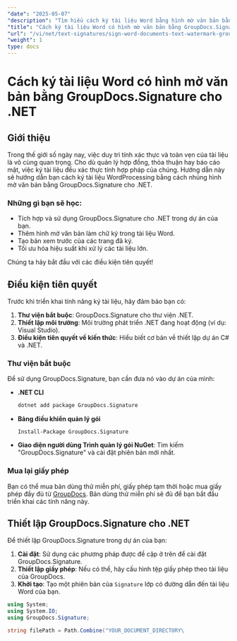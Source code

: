 ```yaml
---
"date": "2025-05-07"
"description": "Tìm hiểu cách ký tài liệu Word bằng hình mờ văn bản bằng GroupDocs.Signature cho .NET, đảm bảo tính toàn vẹn và xác thực của tài liệu."
"title": "Cách ký tài liệu Word có hình mờ văn bản bằng GroupDocs.Signature cho .NET"
"url": "/vi/net/text-signatures/sign-word-documents-text-watermark-groupdocs-dotnet/"
"weight": 1
type: docs
---
```

# Cách ký tài liệu Word có hình mờ văn bản bằng GroupDocs.Signature cho .NET

## Giới thiệu
Trong thế giới số ngày nay, việc duy trì tính xác thực và toàn vẹn của tài liệu là vô cùng quan trọng. Cho dù quản lý hợp đồng, thỏa thuận hay báo cáo mật, việc ký tài liệu đều xác thực tính hợp pháp của chúng. Hướng dẫn này sẽ hướng dẫn bạn cách ký tài liệu WordProcessing bằng cách nhúng hình mờ văn bản bằng GroupDocs.Signature cho .NET.

### Những gì bạn sẽ học:
- Tích hợp và sử dụng GroupDocs.Signature cho .NET trong dự án của bạn.
- Thêm hình mờ văn bản làm chữ ký trong tài liệu Word.
- Tạo bản xem trước của các trang đã ký.
- Tối ưu hóa hiệu suất khi xử lý các tài liệu lớn.

Chúng ta hãy bắt đầu với các điều kiện tiên quyết!

## Điều kiện tiên quyết
Trước khi triển khai tính năng ký tài liệu, hãy đảm bảo bạn có:
1. **Thư viện bắt buộc**: GroupDocs.Signature cho thư viện .NET.
2. **Thiết lập môi trường**: Môi trường phát triển .NET đang hoạt động (ví dụ: Visual Studio).
3. **Điều kiện tiên quyết về kiến thức**: Hiểu biết cơ bản về thiết lập dự án C# và .NET.

### Thư viện bắt buộc
Để sử dụng GroupDocs.Signature, bạn cần đưa nó vào dự án của mình:
- **.NET CLI**
  ```bash
  dotnet add package GroupDocs.Signature
  ```
- **Bảng điều khiển quản lý gói**
  ```
  Install-Package GroupDocs.Signature
  ```

- **Giao diện người dùng Trình quản lý gói NuGet**: Tìm kiếm "GroupDocs.Signature" và cài đặt phiên bản mới nhất.

### Mua lại giấy phép
Bạn có thể mua bản dùng thử miễn phí, giấy phép tạm thời hoặc mua giấy phép đầy đủ từ [GroupDocs](https://purchase.groupdocs.com/buy). Bản dùng thử miễn phí sẽ đủ để bạn bắt đầu triển khai các tính năng này.

## Thiết lập GroupDocs.Signature cho .NET
Để thiết lập GroupDocs.Signature trong dự án của bạn:
1. **Cài đặt**: Sử dụng các phương pháp được đề cập ở trên để cài đặt GroupDocs.Signature.
2. **Thiết lập giấy phép**: Nếu có thể, hãy cấu hình tệp giấy phép theo tài liệu của GroupDocs.
3. **Khởi tạo**: Tạo một phiên bản của `Signature` lớp có đường dẫn đến tài liệu Word của bạn.

```csharp
using System;
using System.IO;
using GroupDocs.Signature;

string filePath = Path.Combine("YOUR_DOCUMENT_DIRECTORY\